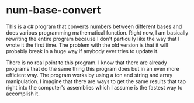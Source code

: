 num-base-convert
================

This is a c# program that converts numbers between different bases and does various programming mathematical function.
Right now, I am basically rewriting the entire program because I don't particully like the way that I wrote it the first 
time. The problem with the old version is that it will probably break in a huge way if anybody ever tries to update it.

There is no real point to this program. I know that there are already programs that do the same thing this program does
but in an even more efficient way. The program works by using a ton and string and array manipulation. I imagine that 
there are ways to get the same results that tap right into the computer's assemblies which I assume is the fastest way to 
accomplish it.

